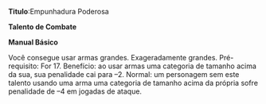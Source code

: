 **Titulo**:Empunhadura Poderosa

**Talento de Combate**

**Manual Básico**

 Você consegue usar armas grandes. Exageradamente grandes. Pré-requisito: For 17. Benefício: ao usar armas uma categoria de tamanho acima da sua, sua penalidade cai para –2. Normal: um personagem sem este talento usando uma arma uma categoria de tamanho acima da própria sofre penalidade de –4 em jogadas de ataque.